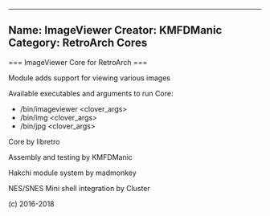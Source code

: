 -----------------------
Name: ImageViewer 
Creator: KMFDManic
Category: RetroArch Cores
-----------------------
=== ImageViewer Core for RetroArch ===

Module adds support for viewing various images

Available executables and arguments to run Core:
- /bin/imageviewer <rom> <clover_args>
- /bin/img <rom> <clover_args>
- /bin/jpg <rom> <clover_args>

Core by libretro

Assembly and testing by KMFDManic

Hakchi module system by madmonkey

NES/SNES Mini shell integration by Cluster

(c) 2016-2018
